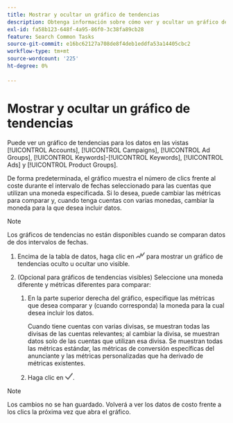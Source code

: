 ```yaml
---
title: Mostrar y ocultar un gráfico de tendencias
description: Obtenga información sobre cómo ver y ocultar un gráfico de tendencias para los datos en algunas vistas de administración de campañas.
exl-id: fa58b123-648f-4a95-86f0-3c38fa89cb28
feature: Search Common Tasks
source-git-commit: e16bc62127a708de8f4deb1eddfa53a14405cbc2
workflow-type: tm+mt
source-wordcount: '225'
ht-degree: 0%

---
```


# Mostrar y ocultar un gráfico de tendencias

Puede ver un gráfico de tendencias para los datos en las vistas [!UICONTROL Accounts], [!UICONTROL Campaigns], [!UICONTROL Ad Groups], [!UICONTROL Keywords]-[!UICONTROL Keywords], [!UICONTROL Ads] y [!UICONTROL Product Groups].

De forma predeterminada, el gráfico muestra el número de clics frente al coste durante el intervalo de fechas seleccionado para las cuentas que utilizan una moneda especificada. Si lo desea, puede cambiar las métricas para comparar y, cuando tenga cuentas con varias monedas, cambiar la moneda para la que desea incluir datos.

>[!NOTE]
>
>Los gráficos de tendencias no están disponibles cuando se comparan datos de dos intervalos de fechas.

1. Encima de la tabla de datos, haga clic en ![Gráficos](/help/search-social-commerce/assets/trend-chart.png "Gráficos") para mostrar un gráfico de tendencias oculto u ocultar uno visible.

1. (Opcional para gráficos de tendencias visibles) Seleccione una moneda diferente y métricas diferentes para comparar:

   1. En la parte superior derecha del gráfico, especifique las métricas que desea comparar y (cuando corresponda) la moneda para la cual desea incluir los datos.

      Cuando tiene cuentas con varias divisas, se muestran todas las divisas de las cuentas relevantes; al cambiar la divisa, se muestran datos solo de las cuentas que utilizan esa divisa. Se muestran todas las métricas estándar, las métricas de conversión específicas del anunciante y las métricas personalizadas que ha derivado de métricas existentes.

   1. Haga clic en ![Guardar](/help/search-social-commerce/assets/save-checkmark.png "Guardar").

>[!NOTE]
>
>Los cambios no se han guardado. Volverá a ver los datos de costo frente a los clics la próxima vez que abra el gráfico.
